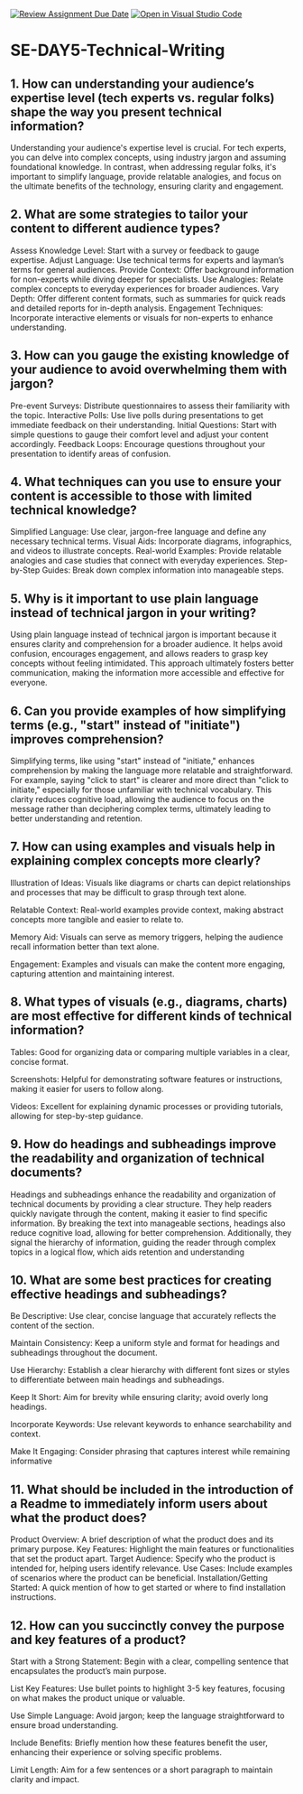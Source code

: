 [![Review Assignment Due Date](https://classroom.github.com/assets/deadline-readme-button-22041afd0340ce965d47ae6ef1cefeee28c7c493a6346c4f15d667ab976d596c.svg)](https://classroom.github.com/a/zsAR-pyY)
[![Open in Visual Studio Code](https://classroom.github.com/assets/open-in-vscode-2e0aaae1b6195c2367325f4f02e2d04e9abb55f0b24a779b69b11b9e10269abc.svg)](https://classroom.github.com/online_ide?assignment_repo_id=16182820&assignment_repo_type=AssignmentRepo)
# SE-DAY5-Technical-Writing
## 1. How can understanding your audience’s expertise level (tech experts vs. regular folks) shape the way you present technical information?
Understanding your audience's expertise level is crucial. For tech experts, you can delve into complex concepts, using industry jargon and assuming foundational knowledge. In contrast, when addressing regular folks, it's important to simplify language, provide relatable analogies, and focus on the ultimate benefits of the technology, ensuring clarity and engagement.
## 2. What are some strategies to tailor your content to different audience types?
Assess Knowledge Level: Start with a survey or feedback to gauge expertise.
Adjust Language: Use technical terms for experts and layman’s terms for general audiences.
Provide Context: Offer background information for non-experts while diving deeper for specialists.
Use Analogies: Relate complex concepts to everyday experiences for broader audiences.
Vary Depth: Offer different content formats, such as summaries for quick reads and detailed reports for in-depth analysis.
Engagement Techniques: Incorporate interactive elements or visuals for non-experts to enhance understanding.
## 3. How can you gauge the existing knowledge of your audience to avoid overwhelming them with jargon?
Pre-event Surveys: Distribute questionnaires to assess their familiarity with the topic.
Interactive Polls: Use live polls during presentations to get immediate feedback on their understanding.
Initial Questions: Start with simple questions to gauge their comfort level and adjust your content accordingly.
Feedback Loops: Encourage questions throughout your presentation to identify areas of confusion.
## 4. What techniques can you use to ensure your content is accessible to those with limited technical knowledge?
Simplified Language: Use clear, jargon-free language and define any necessary technical terms.
Visual Aids: Incorporate diagrams, infographics, and videos to illustrate concepts.
Real-world Examples: Provide relatable analogies and case studies that connect with everyday experiences.
Step-by-Step Guides: Break down complex information into manageable steps.
## 5. Why is it important to use plain language instead of technical jargon in your writing?
Using plain language instead of technical jargon is important because it ensures clarity and comprehension for a broader audience. It helps avoid confusion, encourages engagement, and allows readers to grasp key concepts without feeling intimidated. This approach ultimately fosters better communication, making the information more accessible and effective for everyone.
## 6. Can you provide examples of how simplifying terms (e.g., "start" instead of "initiate") improves comprehension?
Simplifying terms, like using "start" instead of "initiate," enhances comprehension by making the language more relatable and straightforward. For example, saying "click to start" is clearer and more direct than "click to initiate," especially for those unfamiliar with technical vocabulary. This clarity reduces cognitive load, allowing the audience to focus on the message rather than deciphering complex terms, ultimately leading to better understanding and retention.
## 7. How can using examples and visuals help in explaining complex concepts more clearly?
Illustration of Ideas: Visuals like diagrams or charts can depict relationships and processes that may be difficult to grasp through text alone.

Relatable Context: Real-world examples provide context, making abstract concepts more tangible and easier to relate to.

Memory Aid: Visuals can serve as memory triggers, helping the audience recall information better than text alone.

Engagement: Examples and visuals can make the content more engaging, capturing attention and maintaining interest.
## 8. What types of visuals (e.g., diagrams, charts) are most effective for different kinds of technical information?
Tables: Good for organizing data or comparing multiple variables in a clear, concise format.

Screenshots: Helpful for demonstrating software features or instructions, making it easier for users to follow along.

Videos: Excellent for explaining dynamic processes or providing tutorials, allowing for step-by-step guidance.
## 9. How do headings and subheadings improve the readability and organization of technical documents?
Headings and subheadings enhance the readability and organization of technical documents by providing a clear structure. They help readers quickly navigate through the content, making it easier to find specific information. By breaking the text into manageable sections, headings also reduce cognitive load, allowing for better comprehension. Additionally, they signal the hierarchy of information, guiding the reader through complex topics in a logical flow, which aids retention and understanding
## 10. What are some best practices for creating effective headings and subheadings?
Be Descriptive: Use clear, concise language that accurately reflects the content of the section.

Maintain Consistency: Keep a uniform style and format for headings and subheadings throughout the document.

Use Hierarchy: Establish a clear hierarchy with different font sizes or styles to differentiate between main headings and subheadings.

Keep It Short: Aim for brevity while ensuring clarity; avoid overly long headings.

Incorporate Keywords: Use relevant keywords to enhance searchability and context.

Make It Engaging: Consider phrasing that captures interest while remaining informative
## 11. What should be included in the introduction of a Readme to immediately inform users about what the product does?
Product Overview: A brief description of what the product does and its primary purpose.
Key Features: Highlight the main features or functionalities that set the product apart.
Target Audience: Specify who the product is intended for, helping users identify relevance.
Use Cases: Include examples of scenarios where the product can be beneficial.
Installation/Getting Started: A quick mention of how to get started or where to find installation instructions.
## 12. How can you succinctly convey the purpose and key features of a product?
Start with a Strong Statement: Begin with a clear, compelling sentence that encapsulates the product’s main purpose.

List Key Features: Use bullet points to highlight 3-5 key features, focusing on what makes the product unique or valuable.

Use Simple Language: Avoid jargon; keep the language straightforward to ensure broad understanding.

Include Benefits: Briefly mention how these features benefit the user, enhancing their experience or solving specific problems.

Limit Length: Aim for a few sentences or a short paragraph to maintain clarity and impact.
